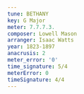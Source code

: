 ```yaml
---
tune: BETHANY
key: G Major
meter: 7.7.7.3.
composer: Lowell Mason
arranger: Isaac Watts
year: 1823-1897
anacrusis: 2
meter_error: '0'
time_signature: 5/4
meterError: 0
timeSignature: 4/4
---
```

